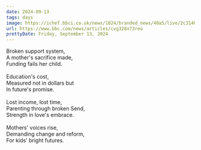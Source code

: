 ```yaml
---
date: 2024-09-13
tags: days
image: https://ichef.bbci.co.uk/news/1024/branded_news/40a5/live/2c314050-7029-11ef-b115-250e77c4b650.jpg
url: https://www.bbc.com/news/articles/cvg328x73reo
prettyDate: Friday, September 13, 2024
---
```

Broken support system,<br>A mother's sacrifice made,<br>Funding fails her child.<br><br>Education's cost,<br>Measured not in dollars but<br>In future's promise.<br><br>Lost income, lost time,<br>Parenting through broken Send,<br>Strength in love's embrace.<br><br>Mothers' voices rise,<br>Demanding change and reform,<br>For kids' bright futures.